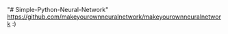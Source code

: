 "# Simple-Python-Neural-Network" 
https://github.com/makeyourownneuralnetwork/makeyourownneuralnetwork
:)
